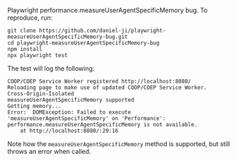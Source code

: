 Playwright performance.measureUserAgentSpecificMemory bug. To reproduce, run:

```
git clone https://github.com/daniel-ji/playwright-measureUserAgentSpecificMemory-bug.git
cd playwright-measureUserAgentSpecificMemory-bug
npm install
npx playwright test
```

The test will log the following:

```
COOP/COEP Service Worker registered http://localhost:8080/
Reloading page to make use of updated COOP/COEP Service Worker.
Cross-Origin-Isolated
measureUserAgentSpecificMemory supported
Getting memory...
Error:  DOMException: Failed to execute 'measureUserAgentSpecificMemory' on 'Performance': performance.measureUserAgentSpecificMemory is not available.
    at http://localhost:8080/:29:16
```

Note how the `measureUserAgentSpecificMemory` method is supported, but still throws an error when called.
